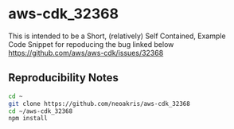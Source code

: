 # aws-cdk_32368
This is intended to be a Short, (relatively) Self Contained, Example  
Code Snippet for repoducing the bug linked below  
https://github.com/aws/aws-cdk/issues/32368

## Reproducibility Notes
```bash
cd ~
git clone https://github.com/neoakris/aws-cdk_32368
cd ~/aws-cdk_32368
npm install
```

